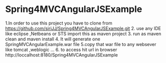 # Spring4MVCAngularJSExample
1.In order to use this project you have to clone from https://github.com/siriJJ/Spring4MVCAngularJSExample.git
2. use any IDE like eclipse ,Netbeans or STS import this as maven project 
3. run as maven clean and maven install 
4. It will generate one SpringMVCAngularExample.war file 
5.copy that war file to any websever like tomcat ,weblogic ...
6. to access hit url in browser http://loccalhost:8180/Spring4MVCAngularJSExample
